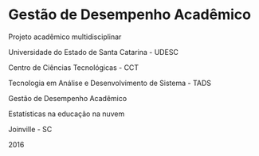 # Gestão de Desempenho Acadêmico

Projeto acadêmico multidisciplinar

Universidade do Estado de Santa Catarina - UDESC

Centro de Ciências Tecnológicas - CCT

Tecnologia em Análise e Desenvolvimento de Sistema - TADS

Gestão de Desempenho Acadêmico

Estatísticas na educação na nuvem

Joinville - SC

2016
